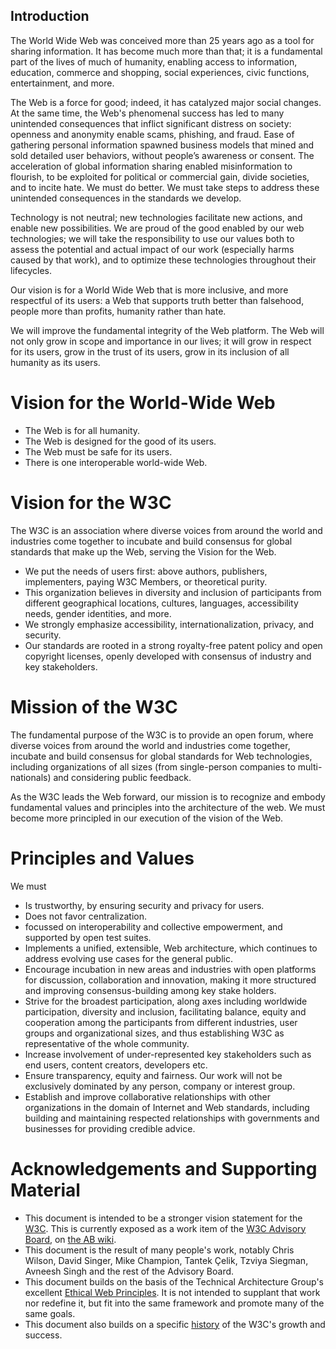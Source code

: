 ## Introduction
The World Wide Web was conceived more than 25 years ago as a tool for sharing information. It has become much more than that; it is a fundamental part of the lives of much of humanity, enabling access to information, education, commerce and shopping, social experiences, civic functions, entertainment, and more. 

The Web is a force for good; indeed, it has catalyzed major social changes. At the same time, the Web's phenomenal success has led to many unintended consequences that inflict significant distress on society: openness and anonymity enable scams, phishing, and fraud. Ease of gathering personal information spawned business models that mined and sold detailed user behaviors, without people’s awareness or consent. The acceleration of global information sharing enabled misinformation to flourish, to be exploited for political or commercial gain, divide societies, and to incite hate.  We must do better.  We must take steps to address these unintended consequences in the standards we develop.

Technology is not neutral; new technologies facilitate new actions, and enable new possibilities. We are proud of the good enabled by our web technologies; we will take the responsibility to use our values both to assess the potential and actual impact of our work (especially harms caused by that work), and to optimize these technologies throughout their lifecycles.

Our vision is for a World Wide Web that is more inclusive, and more respectful of its users: a Web that supports truth better than falsehood, people more than profits, humanity rather than hate.

We will improve the fundamental integrity of the Web platform. The Web will not only grow in scope and importance in our lives; it will grow in respect for its users, grow in the trust of its users, grow in its inclusion of all humanity as its users.

# Vision for the World-Wide Web

* The Web is for all humanity.
* The Web is designed for the good of its users.
* The Web must be safe for its users.
* There is one interoperable world-wide Web.

# Vision for the W3C

The W3C is an association where diverse voices from around the world and industries come together to incubate and build consensus for global standards that make up the Web, serving the Vision for the Web.

* We put the needs of users first: above authors, publishers, implementers, paying W3C Members, or theoretical purity.
* This organization believes in diversity and inclusion of participants from different geographical locations, cultures, languages, accessibility needs, gender identities, and more. 
* We strongly emphasize accessibility, internationalization, privacy, and security.
* Our standards are rooted in a strong royalty-free patent policy and open copyright licenses, openly developed with consensus of industry and key stakeholders.

# Mission of the W3C
The fundamental purpose of the W3C is to provide an open forum, where diverse voices from around the world and industries come together, incubate and build consensus for global standards for Web technologies, including organizations of all sizes (from single-person companies to multi-nationals) and considering public feedback.

As the W3C leads the Web forward, our mission is to recognize and embody fundamental values and principles into the architecture of the web.  We must become more principled in our execution of the vision of the Web.

# Principles and Values

We must
* Is trustworthy, by ensuring security and privacy for users. 
* Does not favor centralization.
* focussed on interoperability and collective empowerment, and supported by open test suites.
* Implements a unified, extensible, Web architecture, which continues to address evolving use cases for the general public.
* Encourage incubation in new areas and industries with open platforms for discussion, collaboration and innovation, making it more structured and improving consensus-building among key stake holders.
* Strive for the broadest participation, along axes including worldwide participation, diversity and inclusion, facilitating balance, equity and cooperation among the participants from different industries, user groups and organizational sizes, and thus establishing W3C as representative of the whole community.
* Increase involvement of under-represented key stakeholders such as end users, content creators, developers etc.
* Ensure transparency, equity and fairness. Our work will not be exclusively dominated by any person, company or interest group.
* Establish and improve collaborative relationships with other organizations in the domain of Internet and Web standards, including building and maintaining respected relationships with governments and businesses for providing credible advice.

# Acknowledgements and Supporting Material

* This document is intended to be a stronger vision statement for the [W3C](https://w3.org/).  This is currently exposed as a work item of the [W3C Advisory Board](https://www.w3.org/2002/ab/), on [the AB wiki](https://www.w3.org/wiki/AB/2021_Priorities#Vision). 
* This document is the result of many people's work, notably Chris Wilson, David Singer, Mike Champion, Tantek Çelik, Tzviya Siegman, Avneesh Singh and the rest of the Advisory Board.
* This document builds on the basis of the Technical Architecture Group's excellent [Ethical Web Principles](https://www.w3.org/2001/tag/doc/ethical-web-principles/).  It is not intended to supplant that work nor redefine it, but fit into the same framework and promote many of the same goals.
* This document also builds on a specific [history](History.md) of the W3C's growth and success.
